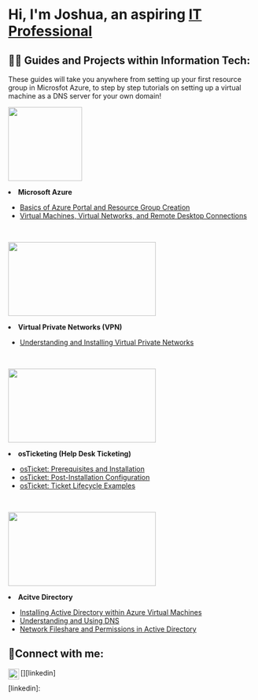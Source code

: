 <h1>Hi, I'm Joshua, an aspiring <a href="https://linkedin.com">IT Professional</a></h1>

<h2>👨‍💻 Guides and Projects within Information Tech:</h2>
These guides will take you anywhere from setting up your first resource group in Microsfot Azure, to step by step tutorials on setting up a virtual machine as a DNS server for your own domain!

 <p align="left">
  <img width="150" height="150" src="https://github.com/joshuafinchCC/joshuafinchcc/assets/155266044/3274e44f-b1fd-477d-b7ae-db6d45f23c64">
</p>

<li><b>Microsoft Azure</b></li>
  <ul>
  <li><a href = "https://github.com/joshuafinchCC/azure-portal/tree/main">Basics of Azure Portal and Resource Group Creation</a></li>
  <li><a href = "https://github.com/joshuafinchCC/VM-VN-RDC">Virtual Machines, Virtual Networks, and Remote Desktop Connections</a></li>
  </ul>
  <br>

 <p align="left">
  <img width="300" height="150" src="https://github.com/joshuafinchCC/joshuafinchcc/assets/155266044/72dd271b-6f67-42f2-958c-5ae9b927b6e9">
</p>

<li><b>Virtual Private Networks (VPN)</b></li>
<ul>
  <li><a href = "https://github.com/joshuafinchCC/vpn">Understanding and Installing Virtual Private Networks</a></li>
</ul>
<br>

<p align="left">
  <img width="300" height="150" src="https://camo.githubusercontent.com/8affb964fadfc34bfb29e7b9a5a8a8d85814dbd49fdcbb325535c8397e829806/68747470733a2f2f692e696d6775722e636f6d2f436c7a6a3758732e706e67">
</p>

<li><b>osTicketing (Help Desk Ticketing)</b></li>
  <ul>
  <li><a href = "https://github.com/joshuafinchCC/osticket-prereqs">osTicket: Prerequisites and Installation</a></li>
  <li><a href = "https://github.com/joshuafinchCC/osticket-installation">osTicket: Post-Installation Configuration</a></li>
  <li><a href = "https://github.com/joshuafinchCC/osticket-examples">osTicket: Ticket Lifecycle Examples</a></li>
  </ul>
  <br>

<p align="left">
  <img width="300" height="150" src="https://github.com/joshuafinchCC/joshuafinchcc/assets/155266044/8a495ae0-954c-4655-b330-4547b88784ba">
</p>

<li><b>Acitve Directory</b>
</li>
  <ul>
  <li><a href = "https://github.com/joshuafinchCC/Activedirectory-config">Installing Active Directory within Azure Virtual Machines</a></li>
  <li><a href = "https://github.com/joshuafinchCC/DNS">Understanding and Using DNS</a></li>
  <li><a href = "https://github.com/joshuafinchCC/fileshares-permissions">Network Fileshare and Permissions in Active Directory</a></li>
  </ul>

<h2>🤳Connect with me:</h2>

[<img align="left" alt="Josh | LinkedIn" width="22px" src="https://cdn.jsdelivr.net/npm/simple-icons@v3/icons/linkedin.svg" />][linkedin]

[linkedin]: 
